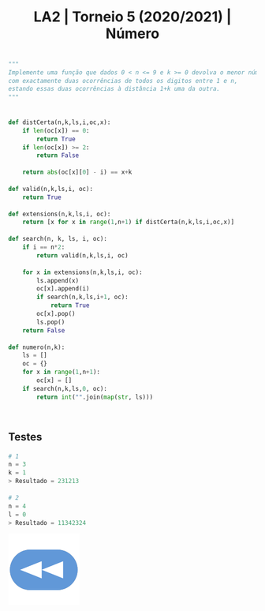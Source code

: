 <h1 style="text-align: center;">LA2 | Torneio 5 (2020/2021) | Número</h1>

```Python

"""
Implemente uma função que dados 0 < n <= 9 e k >= 0 devolva o menor número 
com exactamente duas ocorrências de todos os digitos entre 1 e n,
estando essas duas ocorrências à distância 1+k uma da outra.
"""


def distCerta(n,k,ls,i,oc,x):
    if len(oc[x]) == 0:
        return True
    if len(oc[x]) >= 2:
        return False
        
    return abs(oc[x][0] - i) == x+k

def valid(n,k,ls,i, oc):
    return True
    
def extensions(n,k,ls,i, oc):
    return [x for x in range(1,n+1) if distCerta(n,k,ls,i,oc,x)]
    
def search(n, k, ls, i, oc):
    if i == n*2:
        return valid(n,k,ls,i, oc)
        
    for x in extensions(n,k,ls,i, oc):
        ls.append(x)
        oc[x].append(i)
        if search(n,k,ls,i+1, oc):
            return True
        oc[x].pop()
        ls.pop()
    return False

def numero(n,k):
    ls = []
    oc = {}
    for x in range(1,n+1):
        oc[x] = []
    if search(n,k,ls,0, oc):
        return int("".join(map(str, ls)))

```

<br>


## Testes

```Python
# 1
n = 3
k = 1
> Resultado = 231213

# 2
n = 4
l = 0
> Resultado = 11342324
```

[![retroceder](https://raw.githubusercontent.com/David81820/Recursos-LCC/main/Rewind.png)](https://david81820.github.io/Recursos-LCC/2ano/2sem/LA2/codigo)